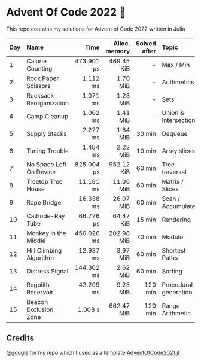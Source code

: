 # Advent Of Code 2022 🎄

This repo contains my solutions for Advent of Code 2022 written in Julia

| Day | Name | Time | Alloc. memory | Solved after | Topic |
|-----|:-----|-----:|--------------:|-------------:|:------|
| 1 | Calorie Counting | 473.901 μs | 469.45 KiB | - | Max / Min |
| 2 | Rock Paper Scissors | 1.112 ms | 1.70 MiB | - | Arithmetics |
| 3 | Rucksack Reorganization | 1.071 ms | 1.23 MiB | - | Sets |
| 4 | Camp Cleanup | 1.062 ms | 1.41 MiB | - | Union & Intersection |
| 5 | Supply Stacks | 2.227 ms | 1.84 MiB | 30 min | Dequeue |
| 6 | Tuning Trouble | 1.484 ms | 2.22 MiB | 10 min | Array slices |
| 7 | No Space Left On Device | 825.004 μs | 952.12 KiB | 60 min | Tree traversal |
| 8 | Treetop Tree House | 11.191 ms | 11.06 MiB | 60 min | Matrix / Slices |
| 9 | Rope Bridge | 16.338 ms | 26.07 MiB | 60 min | Scan / Accumulate |
| 10 | Cathode-Ray Tube | 66.776 μs | 64.47 KiB | 15 min | Rendering |
| 11 | Monkey in the Middle | 450.026 ms | 202.98 MiB | 70 min | Modulo |
| 12 | Hill Climbing Algorithm | 12.937 ms | 3.97 MiB | 60 min | Shortest Paths |
| 13 | Distress Signal | 144.362 ms | 2.62 MiB | 60 min | Sorting |
| 14 | Regolith Reservoir | 42.209 ms | 9.23 MiB | 120 min | Procedural generation |
| 15 | Beacon Exclusion Zone | 1.008 s | 662.47 MiB | 120 min | Range Arithmetic |

## Credits
[@google](https://github.com/goggle) for his repo which I used as a template [AdventOfCode2021.jl](https://github.com/goggle/AdventOfCode2021.jl)
